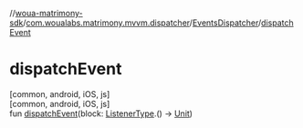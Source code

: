 //[woua-matrimony-sdk](../../../index.md)/[com.woualabs.matrimony.mvvm.dispatcher](../index.md)/[EventsDispatcher](index.md)/[dispatchEvent](dispatch-event.md)

# dispatchEvent

[common, android, iOS, js]\
[common, android, iOS, js]\
fun [dispatchEvent](dispatch-event.md)(block: [ListenerType](index.md).() -> [Unit](https://kotlinlang.org/api/latest/jvm/stdlib/kotlin/-unit/index.html))
